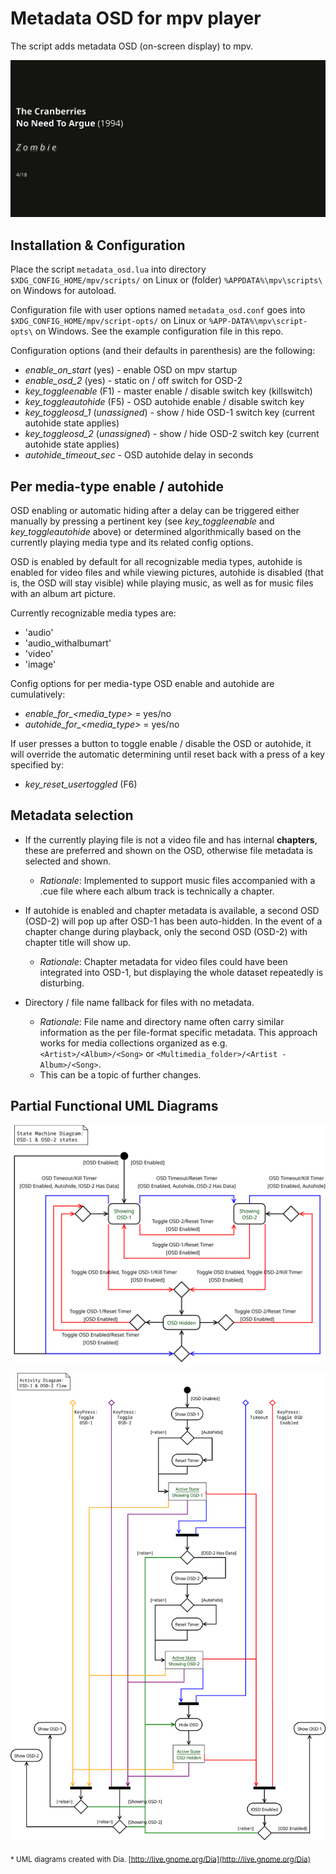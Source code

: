 # Metadata OSD for mpv player
The script adds metadata OSD (on-screen display) to mpv.

![Screenshot](screenshot.png)

## Installation & Configuration
Place the script `metadata_osd.lua` into directory `$XDG_CONFIG_HOME/mpv/scripts/` on Linux or (folder) `%APPDATA%\mpv\scripts\` on Windows for autoload.

Configuration file with user options named `metadata_osd.conf` goes into `$XDG_CONFIG_HOME/mpv/script-opts/` on Linux or `%APP‐DATA%\mpv\script-opts\` on Windows. See the example configuration file in this repo.

Configuration options (and their defaults in parenthesis) are the following:

* _enable_on_start_ (yes) - enable OSD on mpv startup
* _enable_osd_2_ (yes) - static on / off switch for OSD-2
* _key_toggleenable_ (F1) - master enable / disable switch key (killswitch)
* _key_toggleautohide_ (F5) - OSD autohide enable / disable switch key
* _key_toggleosd_1_ (_unassigned_) - show / hide OSD-1 switch key (current autohide state applies)
* _key_toggleosd_2_ (_unassigned_) - show / hide OSD-2 switch key (current autohide state applies)
* _autohide_timeout_sec_ - OSD autohide delay in seconds

## Per media-type enable / autohide
OSD enabling or automatic hiding after a delay can be triggered either manually by pressing a pertinent key (see _key_toggleenable_ and _key_toggleautohide_ above) or determined algorithmically based on the currently playing media type and its related config options.

OSD is enabled by default for all recognizable media types, autohide is enabled for video files and while viewing pictures, autohide is disabled (that is, the OSD will stay visible) while playing music, as well as for music files with an album art picture.

Currently recognizable media types are:

- 'audio'
- 'audio_withalbumart'
- 'video'
- 'image'

Config options for per media-type OSD enable and autohide are cumulatively:

* _enable_for\_<media_type\>_ = yes/no
* _autohide_for\_<media_type\>_ = yes/no

If user presses a button to toggle enable / disable the OSD or autohide, it will override the automatic determining until reset back with a press of a key specified by:

* _key_reset_usertoggled_ (F6)

## Metadata selection
- If the currently playing file is not a video file and has internal **chapters**, these are preferred and shown on the OSD, otherwise file metadata is selected and shown.

	- _Rationale_: Implemented to support music files accompanied with a .cue file where each album track is technically a chapter.
	
- If autohide is enabled and chapter metadata is available, a second OSD (OSD-2) will pop up after OSD-1 has been auto-hidden. In the event of a chapter change during playback, only the second OSD (OSD-2) with chapter title will show up.

	- _Rationale_: Chapter metadata for video files could have been integrated into OSD-1, but displaying the whole dataset repeatedly is disturbing.

- Directory / file name fallback for files with no metadata.

	- _Rationale_: File name and directory name often carry similar information as the per file-format specific metadata. This approach works for media collections organized as e.g. `<Artist>/<Album>/<Song>` or `<Multimedia_folder>/<Artist - Album>/<Song>`.
	- This can be a topic of further changes.

## Partial Functional UML Diagrams
![State Machine Diagram](StateMachineDiagram.svg)

![Activity Diagram](ActivityDiagram.svg)

<sub>* UML diagrams created with Dia. [http://live.gnome.org/Dia](http://live.gnome.org/Dia)</sup>
